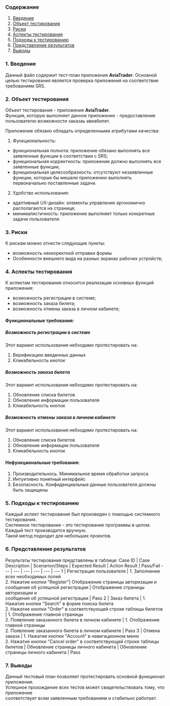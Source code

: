 ### Содержание
  1. [Введение](#1)
  2. [Объект тестирования](#2)
  3. [Риски](#3)
  4. [Аспекты тестирования](#4)<br>
  5. [Подходы к тестированию](#5)
  6. [Представление результатов](#6)
  7. [Выводы](#7)

<a name="1"></a>
### 1. Введение
  Данный файл содержит тест-план приложения **AviaTrader**. Основной целью тестирования является
  проверка приложения на соответствие требованиям SRS.

<a name="2"></a>
### 2. Объект тестирования
Объект тестирования -  приложение **AviaTrader**.  
Функция, которую выполняет данное приложение - предоставление пользователю возможности заказаь авиабилет. 

Приложение обязано обладать определенными атрибутами качества: 
   
1. Функциональность:
+ функциональная полнота: приложение обязано выполнять все заявленные функции в соответствии с SRS;
+ функциональная корректность: приложение должно выполнять все заявленные функции;
+ функциональная целесообразность: отсутствуют незаявленные функции, которые бы мешали приложению выполнять первоначально поставленные задачи.

2. Удобство использования:   
+ адаптивный UX-дизайн: элементы управления эргономично располагаются на странице;  
+ минималистичность: приложение выполняет только конкретные задачи пользователя.  

<a name="3"></a>
### 3. Риски
К рискам можно отнести следующие пункты:
* возможность неккоректной отправки формы
* Особенности внешнего вида на разных экранах рабочих устройств;

<a name="4"></a>
### 4. Аспекты тестирования
К аспектам тестирования относится реализация основных функций приложения:
* возможность регистрации в системе;
* возможность заказа билета;
* возможность отмены заказа в личном кабинете;

#### Функциональные требования:

##### Возможность регистрации в системе
Этот вариант использования небходимо протестировать на:
1. Верификацию введенных данных
2. Кликабельность кнопок

##### Возможность заказа билета
Этот вариант использования небходимо протестировать на:
1. Обновление списка билетов
2. Обновление информации пользователя
3. Кликабельность кнопок

##### Возможность отмены заказа в личном кабинете
Этот вариант использования небходимо протестировать на:
1. Обновление списка билетов
2. Обновление информации пользователя
3. Кликабельность кнопок

#### Нефункциональные требования:
1. Производительнось. Минимальное время обработки запроса
2. Интуитивно понятный интерфейс
3. Безопасность. Конфиденциальные данные пользователя должны быть защищены 

<a name="5"></a>
### 5. Подходы к тестированию
Каждый аспект тестирования был произведен с помощью системного тестирования.  
Системное тестирование - это тестирование программы в целом.  
Каждый тест производится вручную.  
Такой метод подходит для небольших проектов.

<a name="6"></a>
### 6. Представление результатов
Результаты тестирования представлены в таблице:
Case ID | Case Description | Scenarion/Steps | Expected Result | Action Result | Pass/Fail
--- | --- | --- | --- | --- | ---
1 | Регистрация пользователя | 1. Заполнение всех необходимых полей <br> 2. Нажатие кнопки "Register"| Отображение страницы авторизации и <br> сообщения об успешной регистрации | Отображение страницы авторизации и <br> сообщения об успешной регистрации  | Pass
2 | Заказ билета | 1. Нажатие кнопки "Search" в форме поиска билета <br> 2. Нажатие кнопки "Order" в соответствующей строке таблицы билетов | 1. Отображение главной страницы <br> 2. Появление заказанного билета в личном кабинете | 1. Отображение главной страницы <br> 2. Появление заказанного билета в личном кабинете | Pass
3 | Отмена заказа | 1. Нажатие кнопки "Account" в навигационном меню <br> 2. Нажатие кнопки "Cancel order"  в соответствующей строке таблицы билетов |  Обновление страницы личного кабинета |  Обновление страницы личного кабинета | Pass

<a name="7"></a>
### 7. Выводы
Данный тестовый план позволяет протестировать основной функционал приложения.  
Успешное прохождение всех тестов может свидетельствовать тому, что приложение  
соответствует всем заявленным требованиям и стабильно работает.
